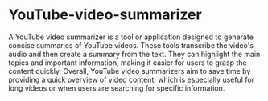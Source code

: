 # YouTube-video-summarizer
A YouTube video summarizer is a tool or application designed to generate concise summaries of YouTube videos.
These tools transcribe the video's audio and then create a summary from the text. They can highlight the main topics and important information, making it easier for users to grasp the content quickly.
Overall, YouTube video summarizers aim to save time by providing a quick overview of video content, which is especially useful for long videos or when users are searching for specific information.
